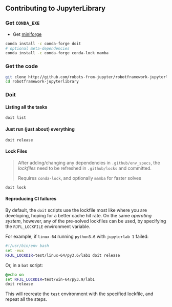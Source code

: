 ## Contributing to JupyterLibrary

### Get `CONDA_EXE`

- Get [miniforge](https://github.com/conda-forge/miniforge)

```bash
conda install -c conda-forge doit
# optional meta-dependencies
conda install -c conda-forge conda-lock mamba
```

### Get the code

```bash
git clone http://github.com/robots-from-jupyter/robotframework-jupyterlibrary
cd robotframework-jupyterlibrary
```

### Doit

#### Listing all the tasks

```shell
doit list
```

#### Just run (just about) everything

```shell
doit release
```

#### Lock Files

> After adding/changing any dependencies in `.github/env_specs`, the _lockfiles_
> need to be refreshed in `.github/locks` and committed.
>
> Requires `conda-lock`, and optionally `mamba` for faster solves

```shell
doit lock
```

#### Reproducing CI failures

By default, the `doit` scripts use the lockfile most like where you are
developing, hoping for a better cache hit rate. On the same _operating system_,
however, any of the pre-solved lockfiles can be used, by specifying the
`RJFL_LOCKFILE` environment variable.

For example, if `linux-64` running `python3.6` with `jupyterlab 1` failed:

```bash
#!/usr/bin/env bash
set -eux
RFJL_LOCKDIR=test/linux-64/py3.6/lab1 doit release
```

Or, in a `bat` script:

```bat
@echo on
set RFJL_LOCKDIR=test/win-64/py3.9/lab1
doit release
```

This will recreate the `test` environment with the specified lockfile, and
repeat all the steps.
